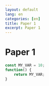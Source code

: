 ```yaml
---
layout: default
lang: en
categories: [en]
title: Paper 1
excerpt: Paper 1
---
```


# Paper 1


```javascript
const MY_VAR = 10;
function() {
    return MY_VAR;
}
```